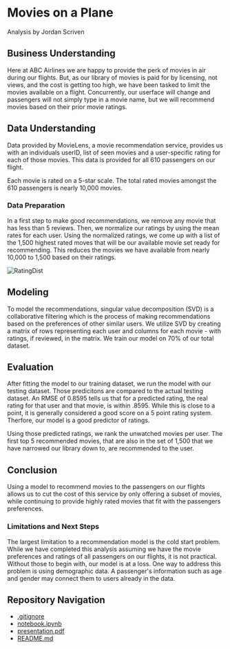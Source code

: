 # Movies on a Plane
Analysis by Jordan Scriven  

## Business Understanding
Here at ABC Airlines we are happy to provide the perk of movies in air during our flights.  But, as our library of movies is paid for by licensing, not views, and the cost is getting too high, we have been tasked to limit the movies available on a flight.  Concurrently, our userface will change and passengers will not simply type in a movie name, but we will recommend movies based on their prior movie ratings.

## Data Understanding

Data provided by MovieLens, a movie recommendation service, provides us with an individuals userID, list of seen movies and a user-specific rating for each of those movies.  This data is provided for all 610 passengers on our flight.

Each movie is rated on a 5-star scale.  The total rated movies amongst the 610 passengers is nearly 10,000 movies.

### Data Preparation
In a first step to make good recommendations, we remove any movie that has less than 5 reviews. Then, we normalize our ratings by using the mean rates for each user. Using the normalized ratings, we come up with a list of the 1,500 highest rated moves that will be our available movie set ready for recommending. This reduces the movies we have available from nearly 10,000 to 1,500 based on their ratings.

![RatingDist](https://github.com/user-attachments/assets/9f3d2221-dd7b-4bad-8f0a-998f78e5d9e6)

## Modeling
To model the recommendations, singular value decomposition (SVD) is a collaborative filtering which is the process of making recommendations based on the preferences of other similar users.  We utilize SVD by creating a matrix of rows representing each user and columns for each movie - with ratings, if reviewed, in the matrix.  We train our model on 70% of our total dataset.

## Evaluation

After fitting the model to our training dataset, we run the model with our testing dataset.  Those predicitons are compared to the actual testing dataset.  An RMSE of 0.8595 tells us that for a predicted rating, the real rating for that user and that movie, is within .8595.  While this is close to a point, it is generally considered a good score on a 5 point rating system.  Therfore, our model is a good predictor of ratings.

Using those predicted ratings, we rank the unwatched movies per user. The first top 5 recommended movies, that are also in the set of 1,500 that we have narrowed our library down to, are recommended to the user.

## Conclusion

Using a model to recommend movies to the passengers on our flights allows us to cut the cost of this service by only offering a subset of movies, while continuing to provide highly rated movies that fit with the passengers preferences.

### Limitations and Next Steps
The largest limitation to a recommendation model is the cold start problem.  While we have completed this analysis assuming we have the movie preferences and ratings of all passengers on our flights, it is not practical.  Without those to begin with, our model is at a loss.  One way to address this problem is using demographic data.  A passenger's information such as age and gender may connect them to users already in the data.

## Repository Navigation

* [.gitignore](.gitignore)
* [notebook.ipynb](Notebook.ipynb)
* [presentation.pdf](Presentation.pdf)
* [README.md](README.md)



